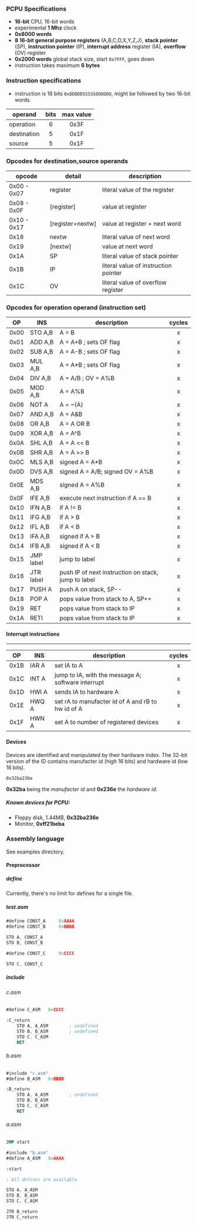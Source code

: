 ### PCPU Specifications
* **16-bit** CPU, 16-bit words
* experimental **1 Mhz** clock 
* **0x8000 words**
* **8 16-bit general purpose registers** (A,B,C,D,X,Y,Z,J), **stack pointer** (SP), **instruction pointer** (IP), **interrupt address** register (IA), **overflow** (OV) register
* **0x2000 words** global stack size, start `0x7FFF`, goes down
* instruction takes maximum **6 bytes** 

### Instruction specifications
* instruction is 16 bits `0xDDDDDSSSSSOOOOOO`, might be followed by two 16-bit words

| operand   	     | bits   | max value  |
| ------------------ | :----: | :--------: |
| operation	     | 6      | 0x3F       |
| destination	     | 5      | 0x1F       |
| source	     | 5      | 0x1F       |


### Opcodes for destination,source operands

| opcode 	| detail	   | description	                    |
| ------------- | ---------------- | -------------------------------------- |
| 0x00 - 0x07	| register 	   | literal value of the register          |
| 0x08 - 0x0F	| [register]	   | value at register 			    |
| 0x10 - 0x17	| [register+nextw] | value at register + next word          |
| 0x18		| nextw		   | literal value of next word             |
| 0x19		| [nextw]          | value at next word                     |
| 0x1A		| SP               | literal value of stack pointer         |
| 0x1B		| IP               | literal value of instruction pointer   |
| 0x1C		| OV 		   | literal value of overflow register     |

### Opcodes for operation operand (instruction set)

| OP     | INS              | description                              		     | cycles  |
| :----: | ---------------- | ------------------------------------------------------ | :-----: | 
| 0x00   | STO A,B          | A = B                               		     | x       |
| 0x01   | ADD A,B          | A = A+B ; sets OF flag              		     | x       | 
| 0x02   | SUB A,B          | A = A-B ; sets OF flag              		     | x       |
| 0x03   | MUL A,B          | A = A*B ; sets OF flag              		     | x       |
| 0x04   | DIV A,B          | A = A/B ; OV = A%B                   		     | x       |
| 0x05   | MOD A,B          | A = A%B                   	  		     | x       |
| 0x06   | NOT A            | A = ~(A)                            		     | x       |
| 0x07   | AND A,B          | A = A&B                             		     | x       |
| 0x08   | OR A,B           | A = A OR B                          		     | x       |
| 0x09   | XOR A,B          | A = A^B                             		     | x       |
| 0x0A   | SHL A,B          | A = A << B                          		     | x       |
| 0x0B   | SHR A,B          | A = A >> B                          		     | x       |
| 0x0C   | MLS A,B          | signed A = A*B 					     | x       |
| 0x0D   | DVS A,B          | signed A = A/B; signed OV = A%B 			     | x       |
| 0x0E   | MDS A,B          | signed A = A%B                                         | x       |
| 0x0F   | IFE A,B          | execute next instruction if A == B    		     | x       |
| 0x10   | IFN A,B          | if A != B            		  		     | x       |
| 0x11   | IFG A,B          | if A > B            		  		     | x       |
| 0x12   | IFL A,B          | if A < B           		   	  	     | x       |
| 0x13   | IFA A,B          | signed if A > B                                        | x       |
| 0x14   | IFB A,B          | signed if A < B                                        | x       |
| 0x15   | JMP label        | jump to label            		  		     | x       |
| 0x16   | JTR label        | push IP of next instruction on stack, jump to label    | x       |
| 0x17   | PUSH A           | push A on stack, SP--	  		     	     | x       |
| 0x18   | POP A            | pops value from stack to A, SP++         		     | x       |
| 0x19   | RET              | pops value from stack to IP                 	     | x       |
| 0x1A   | RETI             | pops value from stack to IP              		     | x       |

#### Interrupt instructions
------------------------------------------------------------------------------------------------
| OP     | INS              | description                                            | cycles  |
| :----: | ---------------- | ------------------------------------------------------ | :-----: |
| 0x1B   | IAR A            | set IA to A                                            | x       |
| 0x1C   | INT A            | jump to IA, with the message A; software interrupt     | x       | 
| 0x1D   | HWI A            | sends IA to hardware A                                 | x       |
| 0x1E   | HWQ A            | set rA to manufacter id of A and rB to hw id of A      | x       |
| 0x1F   | HWN A            | set A to number of registered devices                  | x       |

#### Devices

Devices are identified and manipulated by their hardware index. 
The 32-bit version of the ID contains manufacter id (high 16 bits) and hardware
id (low 16 bits).

``0x32ba236e``

**0x32ba** being the *manufacter* id and **0x236e** the *hardware id*.

##### Known devices for PCPU:

* Floppy disk, 1.44MB, **0x32ba236e**
* Monitor, **0xff21beba**

### Assembly language

See examples directory.

#### Preprocessor

##### define

Currently, there's no limit for defines for a single file. 

##### test.asm

```nasm
#define CONST_A		0xAAAA
#define CONST_B		0xBBBB

STO A, CONST_A
STO B, CONST_B

#define CONST_C		0xCCCC

STO C, CONST_C
```

##### include 

###### c.asm
```nasm
#define C_ASM	0xCCCC

:C_return
	STO A, A_ASM		; undefined		
	STO B, B_ASM		; undefined
	STO C, C_ASM
	RET
```

###### b.asm
```nasm
#include "c.asm"
#define B_ASM	0xBBBB

:B_return
	STO A, A_ASM		; undefined
	STO B, B_ASM
	STO C, C_ASM
	RET
```

###### a.asm
```nasm
JMP start

#include "b.asm"
#define A_ASM	0xAAAA

:start

; All defines are available

STO A, A_ASM
STO B, B_ASM
STO C, C_ASM

JTR B_return
JTR C_return
```